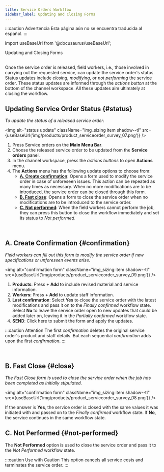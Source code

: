 ```yaml
---
title: Service Orders Workflow
sidebar_label: Updating and Closing Forms
---
```


:::caution Advertencia
Esta página aún no se encuentra traducida al español.
:::

import useBaseUrl from '@docusaurus/useBaseUrl'; 

<span className="hero__title">Updating and Closing Forms</span>
<br/>
<br/>

Once the service order is released, field workers, i.e., those involved in carrying out the requested service, can update the service order's status. Status updates include _closing_, _modifying_, or _not performing_ the service order. These status updates are informed through the _actions button_ at the bottom of the channel workspace. All these updates aim ultimately at closing the workflow.

## Updating Service Order Status {#status}

<div className="alert alert--secondary">

_To update the status of a released service order:_

<img alt="status update" className="img_sizing item shadow--tl" src={useBaseUrl('img/products/product_serviceorder_survey_07.png')} />
<br/>

<div className="margin margin-left--lg">

1. Press <span className="badge badge--primary">Service orders</span> on the **Main Menu Bar**.
2. Choose the released service order to be updated from the **Service orders** panel.
3. In the channel workspace, press the _actions buttons_ to open **Actions** menu.
4. The **Actions** menu has the following update options to choose from:
    - [**A. Create confirmation**](#confirmation): Opens a form used to modify the service order in case of unforeseen issues. This action can be repeated as many times as necessary. When no more modifications are to be introduced, the service order can be closed through this form.
    - [**B. Fast close**](#close): Opens a form to close the service order when no modifications are to be introduced to the service order.
    - [**C. Not performed**](#not-performed): When the field workers cannot perform the job, they can press this button to close the workflow immediately and set its status to _Not performed_.

</div>
</div>
<br/>

## A. Create Confirmation {#confirmation}

<div className="alert alert--secondary">

_Field workers can fill out this form to modify the service order if new specifications or unforeseen events arise._

<img alt="confirmation form" className="img_sizing item shadow--tl" src={useBaseUrl('img/products/product_serviceorder_survey_09.png')} />
<br/>

<div className="margin margin-left--lg">

1. **Products**: Press **+ Add** to include revised material and service information.
2. **Workers**: Press **+ Add** to update staff information.
3. **Last confirmation**: Select **Yes** to close the service order with the latest modifications and pass it on to the _Finally confirmed_ workflow state. Select **No** to leave the service order open to new updates that could be added later on, leaving it in the _Partially confirmed_ workflow state.
4. **SEND**: Click here to submit the form and apply the updates.

:::caution Attention
The first _confirmation_ deletes the original service order's product and staff details. But each sequential _confirmation_ adds upon the first _confirmation_.
:::

</div>

</div>
<br/>

## B. Fast Close {#close}

<div className="alert alert--secondary">

_The Fast Close form is used to close the service order when the job has been completed as initially stipulated._

<img alt="confirmation form" className="img_sizing item shadow--tl" src={useBaseUrl('img/products/product_serviceorder_survey_08.png')} />
<br/>

If the answer is **Yes**, the service order is closed with the same values it was initiated with and passed on to the _Finally confirmed_ workflow state. If **No**, the service continues in the same workflow state.

</div>

## C. Not Performed {#not-performed}

<div className="alert alert--secondary">

The **Not Performed** option is used to close the service order and pass it to the _Not Performed_ workflow state. 

:::caution Use with Caution
This option cancels all service costs and terminates the service order.
:::

</div>
